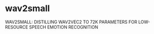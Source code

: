 # wav2small
WAV2SMALL: DISTILLING WAV2VEC2 TO 72K PARAMETERS FOR LOW-RESOURCE SPEECH EMOTION RECOGNITION
